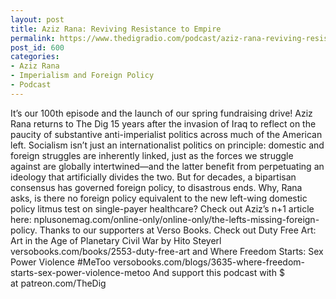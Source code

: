 ```yaml
---
layout: post
title: Aziz Rana: Reviving Resistance to Empire
permalink: https://www.thedigradio.com/podcast/aziz-rana-reviving-resistance-to-empire/index.html
post_id: 600
categories: 
- Aziz Rana
- Imperialism and Foreign Policy
- Podcast
---
```


It’s our 100th episode and the launch of our spring fundraising drive! Aziz Rana returns to The Dig 15 years after the invasion of Iraq to reflect on the paucity of substantive anti-imperialist politics across much of the American left. Socialism isn’t just an internationalist politics on principle: domestic and foreign struggles are inherently linked, just as the forces we struggle against are globally intertwined—and the latter benefit from perpetuating an ideology that artificially divides the two. But for decades, a bipartisan consensus has governed foreign policy, to disastrous ends. Why, Rana asks, is there no foreign policy equivalent to the new left-wing domestic policy litmus test on single-payer healthcare? Check out Aziz’s n+1 article here: nplusonemag.com/online-only/online-only/the-lefts-missing-foreign-policy. Thanks to our supporters at Verso Books. Check out Duty Free Art: Art in the Age of Planetary Civil War by Hito Steyerl versobooks.com/books/2553-duty-free-art and Where Freedom Starts: Sex Power Violence #MeToo versobooks.com/blogs/3635-where-freedom-starts-sex-power-violence-metoo And support this podcast with $ at patreon.com/TheDig